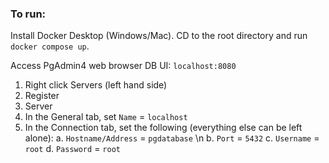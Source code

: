 ### To run:
Install Docker Desktop (Windows/Mac). CD to the root directory and run `docker compose up`. 

Access PgAdmin4 web browser DB UI: `localhost:8080`

1. Right click Servers (left hand side)
2. Register
3. Server
4. In the General tab, set `Name` = `localhost` 
5. In the Connection tab, set the following (everything else can be left alone):
   a. `Hostname/Address` = `pgdatabase` \n
   b. `Port` = `5432`
   c. `Username` = `root`
   d. `Password` = `root`
